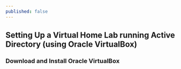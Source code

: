 ```yaml
---
published: false
---
```

## Setting Up a Virtual Home Lab running Active Directory (using Oracle VirtualBox)

### Download and Install Oracle VirtualBox




